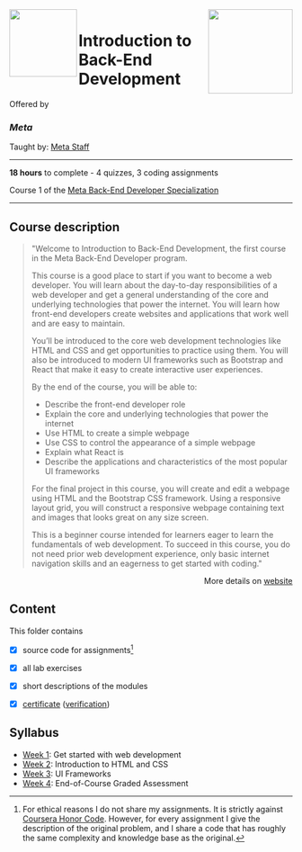 <a href="https://www.coursera.org/learn/introduction-to-back-end-development">
  <img src="/img/Introduction_to_Back-End_Development_logo.avif" width="150" align="right">
</a>

<img src="https://brandlogos.net/wp-content/uploads/2021/10/Meta-logo.svg" width="120" height="120" align="left">

# Introduction to Back-End Development

Offered by 
### *Meta*

Taught by: [Meta Staff](https://www.coursera.org/instructor/~30575670)

---

**18 hours** to complete - 4 quizzes, 3 coding assignments

Course 1 of the [Meta Back-End Developer Specialization](../) 

---

## Course description

>"Welcome to Introduction to Back-End Development, the first course in the Meta Back-End Developer program.  
>
>This course is a good place to start if you want to become a web developer. You will learn about the day-to-day responsibilities of a web developer and get a general understanding of the core and underlying technologies that power the internet. You will learn how front-end developers create websites and applications that work well and are easy to maintain. 
>
>You’ll be introduced to the core web development technologies like HTML and CSS and get opportunities to practice using them. You will also be introduced to modern UI frameworks such as Bootstrap and React that make it easy to create interactive user experiences. 
>
>By the end of the course, you will be able to: 
>- Describe the front-end developer role 
>- Explain the core and underlying technologies that power the internet 
>- Use HTML to create a simple webpage 
>- Use CSS to control the appearance of a simple webpage 
>- Explain what React is 
>- Describe the applications and characteristics of the most popular UI frameworks 
>
>For the final project in this course, you will create and edit a webpage using HTML and the Bootstrap CSS framework. Using a responsive layout grid, you will construct a responsive webpage containing text and images that looks great on any size screen. 
>
>This is a beginner course intended for learners eager to learn the fundamentals of web development. To succeed in this course, you do not need prior web development experience, only basic internet navigation skills and an eagerness to get started with coding."

<p align="right">More details on <a href="https://www.coursera.org/learn/introduction-to-back-end-development">website</a></p>

## Content
This folder contains 
- [x] source code for assignments[^1]
- [x] all lab exercises
- [x] short descriptions of the modules 
- [x] [certificate](./Coursera_Certificate_Introduction_to_Back-End_Development.pdf) ([verification](https://coursera.org/verify/PWSL5M8EZR2U))


[^1]: For ethical reasons I do not share my assignments. It is strictly against [Coursera Honor Code](https://www.coursera.support/s/article/209818863-Coursera-Honor-Code?language=en_US). However, for every assignment I give the description of the original problem, and I share a code that has roughly the same complexity and knowledge base as the original. 

## Syllabus
- [Week 1](./Week%201): Get started with web development
- [Week 2](./Week%202): Introduction to HTML and CSS
- [Week 3](./Week%203): UI Frameworks
- [Week 4](./Week%204): End-of-Course Graded Assessment

